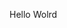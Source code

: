 Hello Wolrd















































































































































































































































































































































































































































































































































































































































































































































































































































































































































































































































































































































































































































































































































































































































































































































































































































































































































































































































































































































































































































































































































































































































































































































































































































































































































































































































































































































































































































































































































































































































































































































































































































































































































































































































































































































































































































































































































































































































































































































































































































































































































































































































































































































































































































































































































































































































































































































































































































































































































































































































































































































































































































































































































































































































































































































